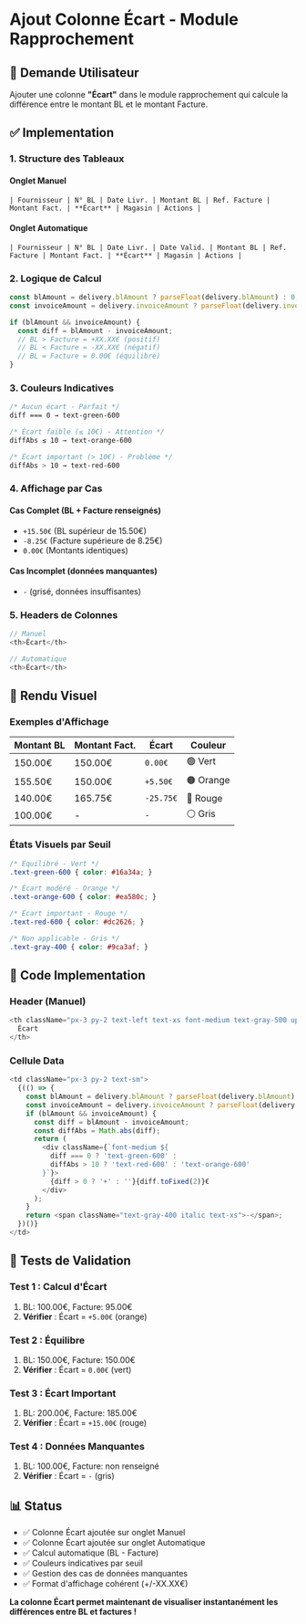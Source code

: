 # Ajout Colonne Écart - Module Rapprochement

## 🎯 Demande Utilisateur

Ajouter une colonne **"Écart"** dans le module rapprochement qui calcule la différence entre le montant BL et le montant Facture.

## ✅ Implementation

### 1. **Structure des Tableaux**

#### **Onglet Manuel**
```
| Fournisseur | N° BL | Date Livr. | Montant BL | Ref. Facture | Montant Fact. | **Écart** | Magasin | Actions |
```

#### **Onglet Automatique**  
```
| Fournisseur | N° BL | Date Livr. | Date Valid. | Montant BL | Ref. Facture | Montant Fact. | **Écart** | Magasin | Actions |
```

### 2. **Logique de Calcul**

```typescript
const blAmount = delivery.blAmount ? parseFloat(delivery.blAmount) : 0;
const invoiceAmount = delivery.invoiceAmount ? parseFloat(delivery.invoiceAmount) : 0;

if (blAmount && invoiceAmount) {
  const diff = blAmount - invoiceAmount;
  // BL > Facture = +XX.XX€ (positif)
  // BL < Facture = -XX.XX€ (négatif)
  // BL = Facture = 0.00€ (équilibré)
}
```

### 3. **Couleurs Indicatives**

```css
/* Aucun écart - Parfait */
diff === 0 → text-green-600

/* Écart faible (≤ 10€) - Attention */  
diffAbs ≤ 10 → text-orange-600

/* Écart important (> 10€) - Problème */
diffAbs > 10 → text-red-600
```

### 4. **Affichage par Cas**

#### **Cas Complet** (BL + Facture renseignés)
- `+15.50€` (BL supérieur de 15.50€)
- `-8.25€` (Facture supérieure de 8.25€)  
- `0.00€` (Montants identiques)

#### **Cas Incomplet** (données manquantes)
- `-` (grisé, données insuffisantes)

### 5. **Headers de Colonnes**

```typescript
// Manuel
<th>Écart</th>

// Automatique  
<th>Écart</th>
```

## 🎨 Rendu Visuel

### Exemples d'Affichage

| Montant BL | Montant Fact. | Écart | Couleur |
|------------|---------------|--------|---------|
| 150.00€ | 150.00€ | `0.00€` | 🟢 Vert |
| 155.50€ | 150.00€ | `+5.50€` | 🟠 Orange |
| 140.00€ | 165.75€ | `-25.75€` | 🔴 Rouge |
| 100.00€ | - | `-` | ⚪ Gris |

### États Visuels par Seuil

```css
/* Équilibré - Vert */
.text-green-600 { color: #16a34a; }

/* Écart modéré - Orange */  
.text-orange-600 { color: #ea580c; }

/* Écart important - Rouge */
.text-red-600 { color: #dc2626; }

/* Non applicable - Gris */
.text-gray-400 { color: #9ca3af; }
```

## 🔧 Code Implementation

### Header (Manuel)
```typescript
<th className="px-3 py-2 text-left text-xs font-medium text-gray-500 uppercase tracking-wider">
  Écart
</th>
```

### Cellule Data
```typescript
<td className="px-3 py-2 text-sm">
  {(() => {
    const blAmount = delivery.blAmount ? parseFloat(delivery.blAmount) : 0;
    const invoiceAmount = delivery.invoiceAmount ? parseFloat(delivery.invoiceAmount) : 0;
    if (blAmount && invoiceAmount) {
      const diff = blAmount - invoiceAmount;
      const diffAbs = Math.abs(diff);
      return (
        <div className={`font-medium ${
          diff === 0 ? 'text-green-600' : 
          diffAbs > 10 ? 'text-red-600' : 'text-orange-600'
        }`}>
          {diff > 0 ? '+' : ''}{diff.toFixed(2)}€
        </div>
      );
    }
    return <span className="text-gray-400 italic text-xs">-</span>;
  })()}
</td>
```

## 🧪 Tests de Validation

### Test 1 : Calcul d'Écart
1. BL: 100.00€, Facture: 95.00€
2. **Vérifier** : Écart = `+5.00€` (orange)

### Test 2 : Équilibre  
1. BL: 150.00€, Facture: 150.00€
2. **Vérifier** : Écart = `0.00€` (vert)

### Test 3 : Écart Important
1. BL: 200.00€, Facture: 185.00€  
2. **Vérifier** : Écart = `+15.00€` (rouge)

### Test 4 : Données Manquantes
1. BL: 100.00€, Facture: non renseigné
2. **Vérifier** : Écart = `-` (gris)

## 📊 Status

- ✅ Colonne Écart ajoutée sur onglet Manuel
- ✅ Colonne Écart ajoutée sur onglet Automatique  
- ✅ Calcul automatique (BL - Facture)
- ✅ Couleurs indicatives par seuil
- ✅ Gestion des cas de données manquantes
- ✅ Format d'affichage cohérent (+/-XX.XX€)

**La colonne Écart permet maintenant de visualiser instantanément les différences entre BL et factures !**